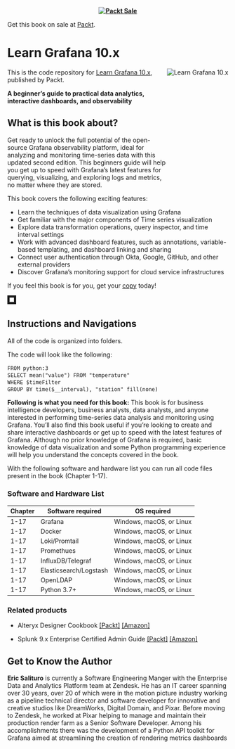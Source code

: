 
<b><p align='center'>[![Packt Sale](https://static.packt-cdn.com/assets/images/image.jpeg)](https://www.packtpub.com/)</p></b>Get this book on sale at [Packt](https://www.packtpub.com/).

# Learn Grafana 10.x

<a href="https://www.packtpub.com/product/learn-grafana-10x-second-edition/9781803231082"><img src="https://m.media-amazon.com/images/W/MEDIAX_792452-T2/images/I/71kt+Q-vBWL._SL1500_.jpg" alt="Learn Grafana 10.x" height="256px" align="right"></a>

This is the code repository for [Learn Grafana 10.x](https://www.packtpub.com/product/learn-grafana-10x-second-edition/9781803231082), published by Packt.

**A beginner’s guide to practical data analytics, interactive dashboards, and observability**

## What is this book about?

Get ready to unlock the full potential of the open-source Grafana observability platform, ideal for analyzing and monitoring time-series data with this updated second edition. This beginners guide will help you get up to speed with Grafana’s latest features for querying, visualizing, and exploring logs and metrics, no matter where they are stored.

This book covers the following exciting features: 
* Learn the techniques of data visualization using Grafana
* Get familiar with the major components of Time series visualization
* Explore data transformation operations, query inspector, and time interval settings
* Work with advanced dashboard features, such as annotations, variable-based templating, and dashboard linking and sharing
* Connect user authentication through Okta, Google, GitHub, and other external providers
* Discover Grafana’s monitoring support for cloud service infrastructures


If you feel this book is for you, get your [copy](https://www.amazon.in/Learn-Grafana-10-x-interactive-observability/dp/1803231084/ref=sr_1_1?keywords=Learn+Grafana+10.x&sr=8-1) today!

<a href="https://www.packtpub.com/product/data-engineering-with-aws/9781800560413"><img src="https://raw.githubusercontent.com/PacktPublishing/GitHub/master/GitHub.png" alt="https://www.packtpub.com/" border="5" /></a>

## Instructions and Navigations
All of the code is organized into folders.

The code will look like the following:
```
FROM python:3
SELECT mean("value") FROM "temperature"
WHERE $timeFilter
GROUP BY time($__interval), "station" fill(none)
```
**Following is what you need for this book:**
This book is for business intelligence developers, business analysts, data analysts, and anyone interested in performing time-series data analysis and monitoring using Grafana. You’ll also find this book useful if you’re looking to create and share interactive dashboards or get up to speed with the latest features of Grafana. Although no prior knowledge of Grafana is required, basic knowledge of data visualization and some Python programming experience will help you understand the concepts covered in the book.

With the following software and hardware list you can run all code files present in the book (Chapter 1-17).

### Software and Hardware List

| Chapter  | Software required                                                                    | OS required                        |
| -------- | -------------------------------------------------------------------------------------| -----------------------------------|
|  	1-17	   |   	           Grafana                     			  | Windows, macOS, or Linux | 		
|  	1-17	   |   	                  Docker              			  | Windows, macOS, or Linux | 		
|  	1-17	   |  Loki/Promtail 	                                			  | Windows, macOS, or Linux | 		
|  	1-17	   | Promethues   	                                			  | Windows, macOS, or Linux | 		
|  	1-17	   |   	       InfluxDB/Telegraf                         			  | Windows, macOS, or Linux | 		
|  	1-17	   |   	                        Elasticsearch/Logstash        			  | Windows, macOS, or Linux | 		
|  	1-17	   |   	             OpenLDAP                   			  | Windows, macOS, or Linux | 		
|  	1-17	   |   	                     Python 3.7+           			  | Windows, macOS, or Linux |


### Related products <Other books you may enjoy>
* Alteryx Designer Cookbook  [[Packt]](https://www.packtpub.com/product/alteryx-designer-cookbook/9781804615089) [[Amazon]](https://www.amazon.in/Alteryx-Designer-Cookbook-transform-productivity/dp/1804615080/ref=sr_1_1?keywords=Alteryx+Designer+Cookbook&sr=8-1)
  
* Splunk 9.x Enterprise Certified Admin Guide  [[Packt]](https://www.packtpub.com/product/splunk-9x-enterprise-certified-admin-guide/9781803230238) [[Amazon]](https://www.amazon.in/Splunk-Enterprise-Certified-Admin-Guide/dp/1803230231/ref=tmm_pap_swatch_0?_encoding=UTF8&sr=8-1)
  
## Get to Know the Author
**Eric Salituro** is currently a Software Engineering Manger with the Enterprise Data and Analytics Platform team at Zendesk. He has an IT career spanning over 30 years, over 20 of which were in the motion picture industry working as a pipeline technical director and software developer for innovative and creative studios like DreamWorks, Digital Domain, and Pixar. Before moving to Zendesk, he worked at Pixar helping to manage and maintain their production render farm as a Senior Software Developer. Among his accomplishments there was the development of a Python API toolkit for Grafana aimed at streamlining the creation of rendering metrics dashboards
